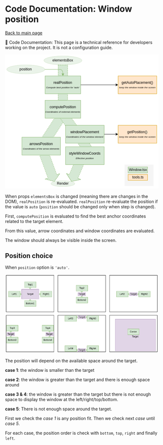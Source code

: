 # Code Documentation: Window position

[Back to main page](./main.md)

:wrench: Code Documentation: This page is a technical reference for developers working on the project. It is not a configuration guide.

![workflow](./images/workflow-window-position.drawio.png)

When props `elementsBox` is changed (meaning there are changes in the DOM),
`realPosition` is re-evaluated.
`realPosition` re-evaluate the position if the value is `auto` (`position`
should be changed only when step is changed).

First, `computePosition` is evaluated to find the best anchor coordinates
related to the target element.

From this value, arrow coordinates and window coordinates are evaluated.

The window should always be visible inside the screen.

## Position choice

When `position` option is `'auto'`.

![workflow](./images/position-related-to-target.drawio.png)

The position will depend on the available space around the target.

**case 1**: the window is smaller than the target

**case 2**: the window is greater than the target and there is enough space
around

**case 3 & 4**: the window is greater than the target but there is not enough
space to display the window at the left/right/top/bottom.

**case 5**: There is not enough space around the target.

First we check the _case 1_ is any position fit. Then we check next _case_
until _case 5_.

For each case, the position order is check with `bottom`, `top`, `right` and
finally `left`.
